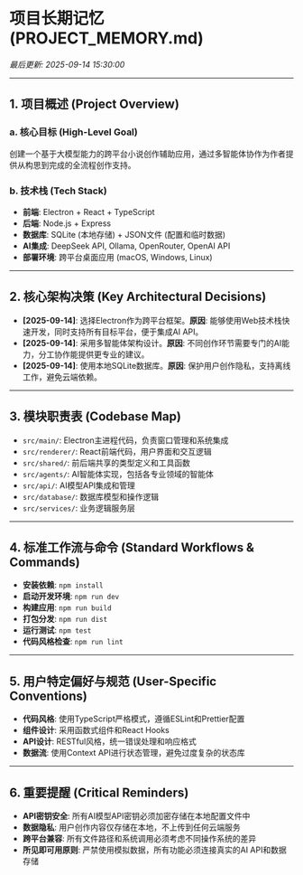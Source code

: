 # 项目长期记忆 (PROJECT_MEMORY.md)

*最后更新: 2025-09-14 15:30:00*

---

## 1. 项目概述 (Project Overview)

### a. 核心目标 (High-Level Goal)
创建一个基于大模型能力的跨平台小说创作辅助应用，通过多智能体协作为作者提供从构思到完成的全流程创作支持。

### b. 技术栈 (Tech Stack)
*   **前端**: Electron + React + TypeScript
*   **后端**: Node.js + Express
*   **数据库**: SQLite (本地存储) + JSON文件 (配置和临时数据)
*   **AI集成**: DeepSeek API, Ollama, OpenRouter, OpenAI API
*   **部署环境**: 跨平台桌面应用 (macOS, Windows, Linux)

---

## 2. 核心架构决策 (Key Architectural Decisions)

*   **[2025-09-14]**: 选择Electron作为跨平台框架。**原因**: 能够使用Web技术栈快速开发，同时支持所有目标平台，便于集成AI API。
*   **[2025-09-14]**: 采用多智能体架构设计。**原因**: 不同创作环节需要专门的AI能力，分工协作能提供更专业的建议。
*   **[2025-09-14]**: 使用本地SQLite数据库。**原因**: 保护用户创作隐私，支持离线工作，避免云端依赖。

---

## 3. 模块职责表 (Codebase Map)

*   `src/main/`: Electron主进程代码，负责窗口管理和系统集成
*   `src/renderer/`: React前端代码，用户界面和交互逻辑
*   `src/shared/`: 前后端共享的类型定义和工具函数
*   `src/agents/`: AI智能体实现，包括各专业领域的智能体
*   `src/api/`: AI模型API集成和管理
*   `src/database/`: 数据库模型和操作逻辑
*   `src/services/`: 业务逻辑服务层

---

## 4. 标准工作流与命令 (Standard Workflows & Commands)

*   **安装依赖**: `npm install`
*   **启动开发环境**: `npm run dev`
*   **构建应用**: `npm run build`
*   **打包分发**: `npm run dist`
*   **运行测试**: `npm test`
*   **代码风格检查**: `npm run lint`

---

## 5. 用户特定偏好与规范 (User-Specific Conventions)

*   **代码风格**: 使用TypeScript严格模式，遵循ESLint和Prettier配置
*   **组件设计**: 采用函数式组件和React Hooks
*   **API设计**: RESTful风格，统一错误处理和响应格式
*   **数据流**: 使用Context API进行状态管理，避免过度复杂的状态库

---

## 6. 重要提醒 (Critical Reminders)

*   **API密钥安全**: 所有AI模型API密钥必须加密存储在本地配置文件中
*   **数据隐私**: 用户创作内容仅存储在本地，不上传到任何云端服务
*   **跨平台兼容**: 所有文件路径和系统调用必须考虑不同操作系统的差异
*   **所见即可用原则**: 严禁使用模拟数据，所有功能必须连接真实的AI API和数据存储

